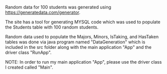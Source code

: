 Random data for 100 students was generated using https://generatedata.com/generator. 

The site has a tool for generating MYSQL code which was used to populate the Students table with 100 random students.

Random data used to populate the Majors, Minors, IsTaking, and HasTaken tables was done via java program named "DataGeneration" which is included in the src folder along with the main application "App" and the driver class "RunApp".

NOTE: In order to run my main application "App", please use the driver class I created called "Main".